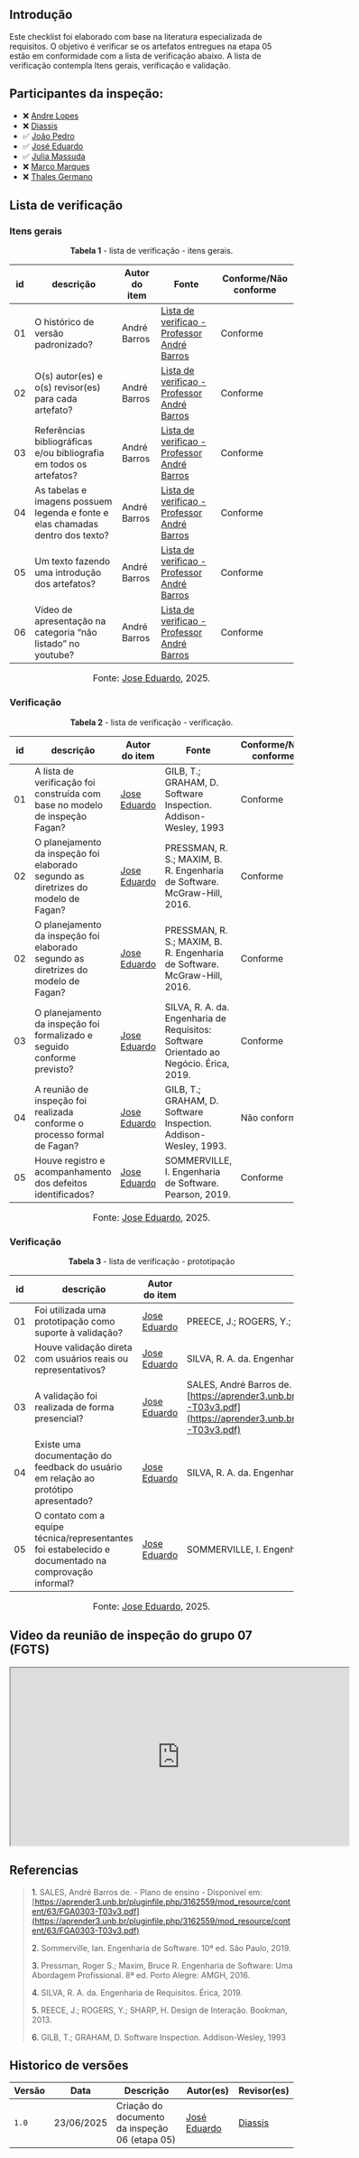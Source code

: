 ## Introdução

Este checklist foi elaborado com base na literatura especializada de requisitos. O objetivo é verificar se os artefatos entregues na etapa 05 estão em conformidade com a lista de verificação abaixo. A lista de verificação contempla Itens gerais, verificação e validação. 


## Participantes da inspeção: 


- ❌ [Andre Lopes](https://github.com/andrewslopes)
- ❌ [Diassis](https://github.com/Diaxiz)
- ✅ [João Pedro](https://github.com/JpRodrigues2)
- ✅ [José Eduardo](https://github.com/jevprado)
- ✅ [Julia Massuda](https://github.com/JuliaReis18)
- ❌ [Marco Marques](https://github.com/marcomarquesdc)
- ❌ [Thales Germano](https://github.com/thalesgvl)



## Lista de verificação 

### Itens gerais 

<p style="text-align: center"><b>Tabela 1</b> - lista de verificação - itens gerais.</p>

| id    | descrição                                                                                            | Autor do item      | Fonte                                                                                            | Conforme/Não conforme |
| ----- | ---------------------------------------------------------------------------------------------------- | ------------------ | ------------------------------------------------------------------------------------------------ | --------------------- |
| 01 |  O histórico de versão padronizado?         | André Barros  | [Lista de verificao - Professor André Barros]()                          |      Conforme                 |
| 02 |  O(s) autor(es) e o(s) revisor(es) para cada artefato?        | André Barros  | [Lista de verificao - Professor André Barros]()                          |      Conforme                  |
| 03 |  Referências bibliográficas e/ou bibliografia em todos os artefatos?          | André Barros  | [Lista de verificao - Professor André Barros]()                          |       Conforme                |
| 04 |  As tabelas e imagens possuem legenda e fonte e elas chamadas dentro dos texto?          | André Barros  | [Lista de verificao - Professor André Barros]()                          |        Conforme               |
| 05 |  Um texto fazendo uma introdução dos artefatos?         | André Barros  | [Lista de verificao - Professor André Barros]()                          |      Conforme                 |
| 06 | Vídeo de apresentação na categoria “não listado” no youtube?        | André Barros  | [Lista de verificao - Professor André Barros]()                          |           Conforme            |


<font size="3"><p style="text-align: center">Fonte:  [Jose Eduardo](https://github.com/jevprado), 2025.</p></font>


### Verificação 

<p style="text-align: center"><b>Tabela 2</b> - lista de verificação - verificação.</p>

| id    | descrição                                                                                            | Autor do item      | Fonte                                                                                            | Conforme/Não conforme |
| ----- | ---------------------------------------------------------------------------------------------------- | ------------------ | ------------------------------------------------------------------------------------------------ | --------------------- |
| 01 |  A lista de verificação foi construída com base no modelo de inspeção Fagan?     | [Jose Eduardo](https://github.com/jevprado)  | GILB, T.; GRAHAM, D. Software Inspection. Addison-Wesley, 1993                         |   Conforme                    |
| 02 |  O planejamento da inspeção foi elaborado segundo as diretrizes do modelo de Fagan?     | [Jose Eduardo](https://github.com/jevprado)  | PRESSMAN, R. S.; MAXIM, B. R. Engenharia de Software. McGraw-Hill, 2016.                       |   Conforme                    |
| 02 |  O planejamento da inspeção foi elaborado segundo as diretrizes do modelo de Fagan?     | [Jose Eduardo](https://github.com/jevprado)  | PRESSMAN, R. S.; MAXIM, B. R. Engenharia de Software. McGraw-Hill, 2016.                       |   Conforme                    |
| 03 |  O planejamento da inspeção foi formalizado e seguido conforme previsto?      | [Jose Eduardo](https://github.com/jevprado)  | SILVA, R. A. da. Engenharia de Requisitos: Software Orientado ao Negócio. Érica, 2019.                       |      Conforme                 |
| 04 |  A reunião de inspeção foi realizada conforme o processo formal de Fagan?     | [Jose Eduardo](https://github.com/jevprado)  | GILB, T.; GRAHAM, D. Software Inspection. Addison-Wesley, 1993.                     |   Não conforme                    |
| 05 |  Houve registro e acompanhamento dos defeitos identificados?    | [Jose Eduardo](https://github.com/jevprado)  | SOMMERVILLE, I. Engenharia de Software. Pearson, 2019.                     |      Conforme                  |

<font size="3"><p style="text-align: center">Fonte:  [Jose Eduardo](https://github.com/jevprado), 2025.</p></font>

### Verificação 

<p style="text-align: center"><b>Tabela 3</b> - lista de verificação - prototipação</p>

| id    | descrição                                                                                            | Autor do item      | Fonte                                                                                            | Conforme/Não conforme |
| ----- | ---------------------------------------------------------------------------------------------------- | ------------------ | ------------------------------------------------------------------------------------------------ | --------------------- |
| 01 |  Foi utilizada uma prototipação como suporte à validação?    | [Jose Eduardo](https://github.com/jevprado)  | PREECE, J.; ROGERS, Y.; SHARP, H. Design de Interação. Bookman, 2013.                        |       Conforme                 |
| 02 |  Houve validação direta com usuários reais ou representativos?     | [Jose Eduardo](https://github.com/jevprado)  | SILVA, R. A. da. Engenharia de Requisitos. Érica, 2019.                       |            Conforme            |
| 03 |  A validação foi realizada de forma presencial?      | [Jose Eduardo](https://github.com/jevprado)  | SALES, André Barros de. - Plano de ensino - Disponivel em: [https://aprender3.unb.br/pluginfile.php/3162559/mod_resource/content/63/FGA0303-T03v3.pdf](https://aprender3.unb.br/pluginfile.php/3162559/mod_resource/content/63/FGA0303-T03v3.pdf)                       |    Conforme                   |
| 04 |  	Existe uma documentação do feedback do usuário em relação ao protótipo apresentado?    | [Jose Eduardo](https://github.com/jevprado)  | SILVA, R. A. da. Engenharia de Requisitos. Érica, 2019.                  |     Não  Conforme                |
| 05 |  	O contato com a equipe técnica/representantes  foi estabelecido e documentado na comprovação informal?     | [Jose Eduardo](https://github.com/jevprado)  | SOMMERVILLE, I. Engenharia de Software. Pearson, 2019.                    |    Conforme                   |


<font size="3"><p style="text-align: center">Fonte:  [Jose Eduardo](https://github.com/jevprado), 2025.</p></font>

## Video da reunião de inspeção do grupo 07 (FGTS)

<iframe width="600" height="315"
        src="https://www.youtube.com/embed/b8-FRpdrO1s" 
        title="YouTube video player"
        allow="accelerometer; autoplay; clipboard-write; encrypted-media; gyroscope; picture-in-picture; web-share"
        allowfullscreen>
</iframe>


## Referencias 

> <a>1.</a> SALES, André Barros de. - Plano de ensino - Disponivel em: [https://aprender3.unb.br/pluginfile.php/3162559/mod_resource/content/63/FGA0303-T03v3.pdf](https://aprender3.unb.br/pluginfile.php/3162559/mod_resource/content/63/FGA0303-T03v3.pdf)
>
> <a>2.</a> Sommerville, Ian. Engenharia de Software. 10ª ed. São Paulo, 2019.
>
> <a>3.</a> Pressman, Roger S.; Maxim, Bruce R. Engenharia de Software: Uma Abordagem Profissional. 8ª ed. Porto Alegre: AMGH, 2016. 
>
> <a>4.</a> SILVA, R. A. da. Engenharia de Requisitos. Érica, 2019. 
>
> <a>5.</a> REECE, J.; ROGERS, Y.; SHARP, H. Design de Interação. Bookman, 2013.     
>
> <a>6.</a> GILB, T.; GRAHAM, D. Software Inspection. Addison-Wesley, 1993 
>




## Historico de versões

| Versão | Data       | Descrição                                      | Autor(es)                                      | Revisor(es)                                    |
| ------ | ---------- | ---------------------------------------------- | ---------------------------------------------- | ---------------------------------------------- |
| `1.0`   | 23/06/2025 | Criação do documento da inspeção 06 (etapa 05) | [José Eduardo](https://github.com/jevprado)    | [Diassis](https://github.com/Diaxiz) |


